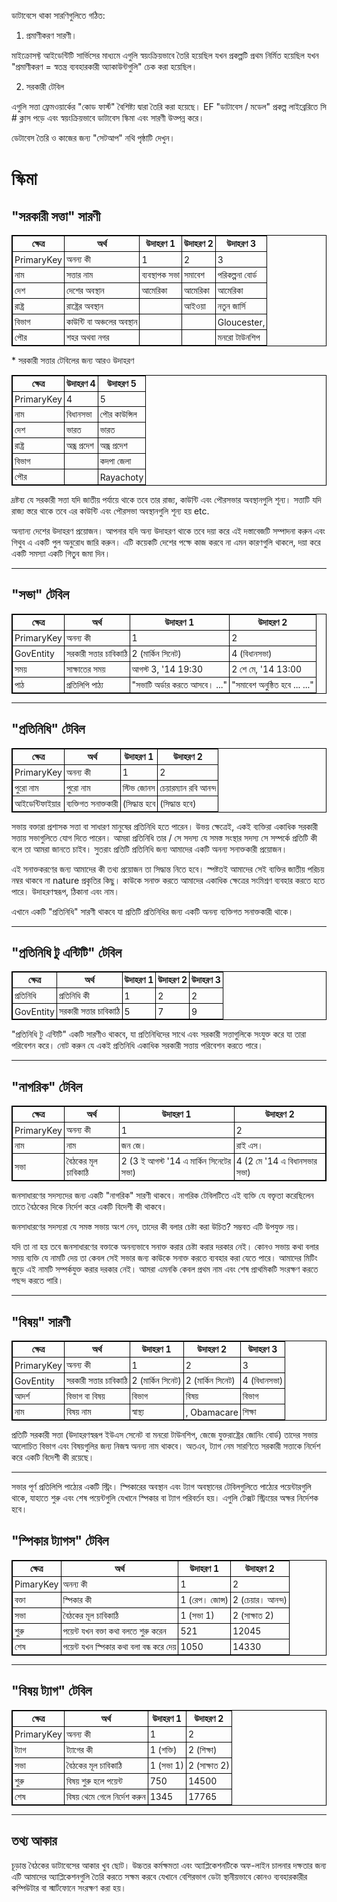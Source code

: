 <style>
  table {
  font-size: 100%;
}

table, th, td {
  border: 1px solid black;
  border-collapse: collapse;
  font-weight: normal;
}
th, td {
  padding: 3px;
}
th {
  text-align: left;
}
th {
  text-align: center;
  font-weight: bold;
}
</style>
<p> ডাটাবেসে থাকা সারণিগুলিতে গঠিত: </p>
<ol>
<li> প্রমাণীকরণ সারণী। </li></ol>
<p> মাইক্রোসফ্ট আইডেন্টিটি সার্ভিসের মাধ্যমে এগুলি স্বয়ংক্রিয়ভাবে তৈরি হয়েছিল যখন প্রকল্পটি প্রথম নির্মিত হয়েছিল যখন "প্রমাণীকরণ = স্বতন্ত্র ব্যবহারকারী অ্যাকাউন্টগুলি" চেক করা হয়েছিল। </p>
<ol start="2">
<li> সরকারী টেবিল </li></ol>
<p> এগুলি সত্তা ফ্রেমওয়ার্কের "কোড ফার্স্ট" বৈশিষ্ট্য দ্বারা তৈরি করা হয়েছে। EF "ডাটাবেস / মডেল" প্রকল্প লাইব্রেরিতে সি
# ক্লাস পড়ে এবং স্বয়ংক্রিয়ভাবে ডাটাবেস স্কিমা এবং সারণী উত্পন্ন করে। </p>

<p> ডেটাবেস তৈরি ও কাজের জন্য "সেটআপ" নথি পৃষ্ঠাটি দেখুন। </p>
<h1> স্কিমা </h1><h2> "সরকারী সত্তা" সারণী </h2>
<table><tr><th> ক্ষেত্র </th><th> অর্থ </th><th> উদাহরণ 1 </th><th> উদাহরণ 2 </th><th> উদাহরণ 3 </th></tr>
<tr><td> PrimaryKey </td><td> অনন্য কী </td><td> 1 </td><td> 2 </td><td> 3 </td></tr>
<tr><td> নাম </td><td> সত্তার নাম </td><td> ব্যবস্থাপক সভা </td><td> সমাবেশ </td><td> পরিকল্পনা বোর্ড </td></tr>
<tr><td> দেশ </td><td> দেশের অবস্থান </td><td> আমেরিকা </td><td> আমেরিকা </td><td> আমেরিকা </td></tr>
<tr><td> রাষ্ট্র </td><td> রাষ্ট্রের অবস্থান </td><td></td><td> আইওয়া </td><td> নতুন জার্সি </td></tr>
<tr><td> বিভাগ </td><td> কাউন্টি বা অঞ্চলের অবস্থান </td><td></td><td></td><td> Gloucester, </td></tr>
<tr><td> পৌর </td><td> শহর অথবা নগর </td><td></td><td></td><td> মনরো টাউনশিপ </td></tr>
</table>

<p>
* সরকারী সত্তার টেবিলের জন্য আরও উদাহরণ </p>

<table><tr><th> ক্ষেত্র </th><th> উদাহরণ 4 </th><th> উদাহরণ 5 </th></tr>
<tr><td> PrimaryKey </td><td> 4 </td><td> 5 </td></tr>
<tr><td> নাম </td><td> বিধানসভা </td><td> পৌর কাউন্সিল </td></tr>
<tr><td> দেশ </td><td> ভারত </td><td> ভারত </td></tr>
<tr><td> রাষ্ট্র </td><td> অন্ধ্র প্রদেশ </td><td> অন্ধ্র প্রদেশ </td></tr>
<tr><td> বিভাগ </td><td></td><td> কদপা জেলা </td></tr>
<tr><td> পৌর </td><td></td><td> Rayachoty </td></tr>
</table>

<p> দ্রষ্টব্য যে সরকারী সত্তা যদি জাতীয় পর্যায়ে থাকে তবে তার রাজ্য, কাউন্টি এবং পৌরসভার অবস্থানগুলি শূন্য। সত্তাটি যদি রাজ্য স্তরে থাকে তবে এর কাউন্টি এবং পৌরসভা অবস্থানগুলি শূন্য হয় etc. </p>

<p> অন্যান্য দেশের উদাহরণ প্রয়োজন। আপনার যদি অন্য উদাহরণ থাকে তবে দয়া করে এই দস্তাবেজটি সম্পাদনা করুন এবং গিথুব এ একটি পুল অনুরোধ জারি করুন। এটি কয়েকটি দেশের পক্ষে কাজ করবে না এমন কারণগুলি থাকলে, দয়া করে একটি সমস্যা একটি গিতুব জমা দিন। </p>
<hr /><h2> "সভা" টেবিল </h2>
<table><tr><th> ক্ষেত্র </th><th> অর্থ </th><th> উদাহরণ 1 </th><th> উদাহরণ 2 </th></tr>
<tr><td> PrimaryKey </td><td> অনন্য কী </td><td> 1 </td><td> 2 </td></tr>
<tr><td> GovEntity </td><td> সরকারী সত্তার চাবিকাঠি </td><td> 2 (মার্কিন সিনেট) </td><td> 4 (বিধানসভা) </td></tr>
<tr><td> সময় </td><td> সাক্ষাতের সময় </td><td> আগস্ট 3, &#39;14 19:30 </td><td> 2 শে মে, &#39;14 13:00 </td></tr>
<tr><td> পাঠ </td><td> প্রতিলিপি পাঠ্য </td><td> "সভাটি অর্ডার করতে আসবে। ..." </td><td> "সমাবেশ অনুষ্ঠিত হবে ... ..." </td></tr>
</table>
<hr /><h2> "প্রতিনিধি" টেবিল </h2>
<table><tr><th> ক্ষেত্র </th><th> অর্থ </th><th> উদাহরণ 1 </th><th> উদাহরণ 2 </th></tr>
<tr><td> PrimaryKey </td><td> অনন্য কী </td><td> 1 </td><td> 2 </td></tr>
<tr><td> পুরো নাম </td><td> পুরো নাম </td><td> স্টিভ জোনস </td><td> চেয়ারম্যান রবি আনন্দ </td></tr>
<tr><td> আইডেন্টিফাইয়ার </td><td> ব্যক্তিগত সনাক্তকারী </td><td> (সিদ্ধান্ত হবে </td><td> (সিদ্ধান্ত হবে) </td></tr>
</table>

<p> সভায় বক্তারা প্রশাসক সত্তা বা সাধারণ মানুষের প্রতিনিধি হতে পারেন। উভয় ক্ষেত্রেই, একই ব্যক্তিরা একাধিক সরকারী সত্তায় সভাগুলিতে যোগ দিতে পারেন। আমরা প্রতিনিধি তার / সে সদস্য যে সমস্ত সংস্থার সদস্য সে সম্পর্কে প্রতিটি কী বলে তা আমরা জানতে চাইব। সুতরাং প্রতিটি প্রতিনিধি জন্য আমাদের একটি অনন্য সনাক্তকারী প্রয়োজন। </p>

<p> এই সনাক্তকরণের জন্য আমাদের কী তথ্য প্রয়োজন তা সিদ্ধান্ত নিতে হবে। স্পষ্টতই আমাদের সেই ব্যক্তির জাতীয় পরিচয় নম্বর থাকবে না nature প্রকৃতির কিছু। কাউকে সনাক্ত করতে আমাদের একাধিক ক্ষেত্রের সংমিশ্রণ ব্যবহার করতে হতে পারে। উদাহরণস্বরূপ, ঠিকানা এবং নাম। </p>

<p> এখানে একটি "প্রতিনিধি" সারণী থাকবে যা প্রতিটি প্রতিনিধির জন্য একটি অনন্য ব্যক্তিগত সনাক্তকারী থাকে। </p>
<hr /><h2> "প্রতিনিধি টু এন্টিটি" টেবিল </h2>
<table><tr><th> ক্ষেত্র </th><th> অর্থ </th><th> উদাহরণ 1 </th><th> উদাহরণ 2 </th><th> উদাহরণ 3 </th></tr>
<tr><td> প্রতিনিধি </td><td> প্রতিনিধি কী </td><td> 1 </td><td> 2 </td><td> 2 </td></tr>
<tr><td> GovEntity </td><td> সরকারী সত্তার চাবিকাঠি </td><td> 5 </td><td> 7 </td><td> 9 </td></tr>
</table>

<p> "প্রতিনিধি টু এন্টিটি" একটি সারণীও থাকবে, যা প্রতিনিধিদের সাথে এবং সরকারী সত্তাগুলিকে সংযুক্ত করে যা তারা পরিবেশন করে। নোট করুন যে একই প্রতিনিধি একাধিক সরকারী সত্তায় পরিবেশন করতে পারে। </p>
<hr /><h2> "নাগরিক" টেবিল </h2>
<table><tr><th> ক্ষেত্র </th><th> অর্থ </th><th> উদাহরণ 1 </th><th> উদাহরণ 2 </th></tr>
<tr><td> PrimaryKey </td><td> অনন্য কী </td><td> 1 </td><td> 2 </td></tr>
<tr><td> নাম </td><td> নাম </td><td> জন জে। </td><td> রাই এস। </td></tr>
<tr><td> সভা </td><td> বৈঠকের মূল চাবিকাঠি </td><td> 2 (3 ই আগস্ট &#39;14 এ মার্কিন সিনেটের সভা) </td><td> 4 (2 মে &#39;14 এ বিধানসভার সভা) </td></tr>
</table>

<p> জনসাধারণের সদস্যদের জন্য একটি "নাগরিক" সারণী থাকবে। নাগরিক টেবিলটিতে এই ব্যক্তি যে বক্তৃতা করেছিলেন তাতে বৈঠকের দিকে নির্দেশ করে একটি বিদেশী কী থাকবে। </p>

<p> জনসাধারণের সদস্যরা যে সমস্ত সভায় অংশ নেন, তাদের কী বলার চেষ্টা করা উচিত? সম্ভবত এটি উপযুক্ত নয়। </p>

<p> যদি তা না হয় তবে জনসাধারণের বক্তাকে অনন্যভাবে সনাক্ত করার চেষ্টা করার দরকার নেই। কোনও সভায় কথা বলার সময় ব্যক্তি যে নামটি দেয় তা কেবল সেই সভার জন্য কাউকে সনাক্ত করতে ব্যবহার করা যেতে পারে। আমাদের মিটিং জুড়ে এই নামটি সম্পর্কযুক্ত করার দরকার নেই। আমরা এমনকি কেবল প্রথম নাম এবং শেষ প্রাথমিকটি সংরক্ষণ করতে পছন্দ করতে পারি। </p>
<hr /><h2> "বিষয়" সারণী </h2>
<table><tr><th> ক্ষেত্র </th><th> অর্থ </th><th> উদাহরণ 1 </th><th> উদাহরণ 2 </th><th> উদাহরণ 3 </th></tr>
<tr><td> PrimaryKey </td><td> অনন্য কী </td><td> 1 </td><td> 2 </td><td> 3 </td></tr>
<tr><td> GovEntity </td><td> সরকারী সত্তার চাবিকাঠি </td><td> 2 (মার্কিন সিনেট) </td><td> 2 (মার্কিন সিনেট) </td><td> 4 (বিধানসভা) </td></tr>
<tr><td> আদর্শ </td><td> বিভাগ বা বিষয় </td><td> বিভাগ </td><td> বিষয় </td><td> বিভাগ </td></tr>
<tr><td> নাম </td><td> বিষয় নাম </td><td> স্বাস্থ্য </td><td> , Obamacare </td><td> শিক্ষা </td></tr>
</table>

<p> প্রতিটি সরকারী সত্তা (উদাহরণস্বরূপ ইউএস সেনেট বা মনরো টাউনশিপ, জেজে যুক্তরাষ্ট্রের জোনিং বোর্ড) তাদের সভায় আলোচিত বিভাগ এবং বিষয়গুলির জন্য নিজস্ব অনন্য নাম থাকবে। অতএব, ট্যাগ নেম সারণিতে সরকারী সত্তাকে নির্দেশ করে একটি বিদেশী কী রয়েছে। </p>
<hr />
<p> সভার পূর্ণ প্রতিলিপি পাঠ্যের একটি স্ট্রিং। স্পিকারের অবস্থান এবং ট্যাগ অবস্থানের টেবিলগুলিতে পাঠ্যের পয়েন্টারগুলি থাকে, যাহাতে শুরু এবং শেষ পয়েন্টগুলি যেখানে স্পিকার বা ট্যাগ পরিবর্তন হয়। এগুলি টেক্সট স্ট্রিংয়ের অক্ষর নির্দেশক হবে। </p>
<h2> "স্পিকার ট্যাগস" টেবিল </h2>
<table><tr><th> ক্ষেত্র </th><th> অর্থ </th><th> উদাহরণ 1 </th><th> উদাহরণ 2 </th></tr>
<tr><td> PimaryKey </td><td> অনন্য কী </td><td> 1 </td><td> 2 </td></tr>
<tr><td> বক্তা </td><td> স্পিকার কী </td><td> 1 (রেপ। জোন্স) </td><td> 2 (চেয়ার। আনন্দ) </td></tr>
<tr><td> সভা </td><td> বৈঠকের মূল চাবিকাঠি </td><td> 1 (সভা 1) </td><td> 2 (সাক্ষাত 2) </td></tr>
<tr><td> শুরু </td><td> পয়েন্ট যখন বক্তা কথা বলতে শুরু করেন </td><td> 521 </td><td> 12045 </td></tr>
<tr><td> শেষ </td><td> পয়েন্ট যখন স্পিকার কথা বলা বন্ধ করে দেয় </td><td> 1050 </td><td> 14330 </td></tr>
</table>
<hr /><h2> "বিষয় ট্যাগ" টেবিল </h2>
<table><tr><th> ক্ষেত্র </th><th> অর্থ </th><th> উদাহরণ 1 </th><th> উদাহরণ 2 </th></tr>
<tr><td> PrimaryKey </td><td> অনন্য কী </td><td> 1 </td><td> 2 </td></tr>
<tr><td> ট্যাগ </td><td> ট্যাগের কী </td><td> 1 (শক্তি) </td><td> 2 (শিক্ষা) </td></tr>
<tr><td> সভা </td><td> বৈঠকের মূল চাবিকাঠি </td><td> 1 (সভা 1) </td><td> 2 (সাক্ষাত 2) </td></tr>
<tr><td> শুরু </td><td> বিষয় শুরু হলে পয়েন্ট </td><td> 750 </td><td> 14500 </td></tr>
<tr><td> শেষ </td><td> বিষয় থেমে গেলে নির্দেশ করুন </td><td> 1345 </td><td> 17765 </td></tr>
</table>
<hr /><h2> তথ্য আকার </h2>
<p> চূড়ান্ত বৈঠকের ডাটাবেসের আকার খুব ছোট। উচ্চতর কর্মক্ষমতা এবং অ্যাপ্লিকেশনটিকে অফ-লাইন চালনার দক্ষতার জন্য এটি আমাদের অ্যাপ্লিকেশনগুলি তৈরি করতে সক্ষম করবে যেখানে বেশিরভাগ ডেটা স্থানীয়ভাবে কোনও ব্যবহারকারীর কম্পিউটার বা স্মার্টফোনে সংরক্ষণ করা হয়। </p>
